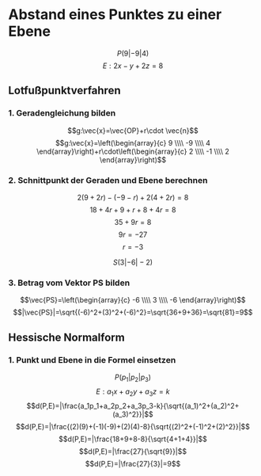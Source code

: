 # Abstand eines Punktes zu einer Ebene
$$P(9|-9|4)$$
$$E:2x-y+2z=8$$

## Lotfußpunktverfahren

### 1. Geradengleichung bilden
$$g:\vec{x}=\vec{OP}+r\cdot \vec{n}$$
$$g:\vec{x}=\left(\begin{array}{c} 9 \\\\ -9 \\\\ 4 \end{array}\right)+r\cdot\left(\begin{array}{c} 2 \\\\ -1 \\\\ 2 \end{array}\right)$$

### 2. Schnittpunkt der Geraden und Ebene berechnen
$$2(9+2r)-(-9-r)+2(4+2r)=8$$
$$18+4r+9+r+8+4r=8$$
$$35+9r=8$$
$$9r=-27$$
$$r=-3$$

$$S(3|-6|-2)$$

### 3. Betrag vom Vektor PS bilden
$$\vec{PS}=\left(\begin{array}{c} -6 \\\\ 3 \\\\ -6 \end{array}\right)$$
$$|\vec{PS}|=\sqrt{(-6)^2+(3)^2+(-6)^2}=\sqrt{36+9+36}=\sqrt{81}=9$$

## Hessische Normalform

### 1. Punkt und Ebene in die Formel einsetzen
$$P(p_1|p_2|p_3)$$
$$E:a_1x+a_2y+a_3z=k$$
$$d(P,E)=|\frac{a_1p_1+a_2p_2+a_3p_3-k}{\sqrt{(a_1)^2+(a_2)^2+(a_3)^2}}|$$
$$d(P,E)=|\frac{(2)(9)+(-1)(-9)+(2)(4)-8}{\sqrt{(2)^2+(-1)^2+(2)^2}}|$$
$$d(P,E)=|\frac{18+9+8-8}{\sqrt{4+1+4}}|$$
$$d(P,E)=|\frac{27}{\sqrt{9}}|$$
$$d(P,E)=|\frac{27}{3}|=9$$
